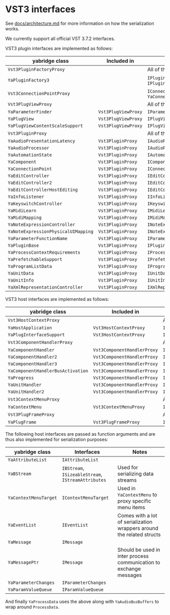 # VST3 interfaces

See
[docs/architecture.md](https://github.com/robbert-vdh/yabridge/blob/master/docs/architecture.md)
for more information on how the serialization works.

We currently support all official VST 3.7.2 interfaces.

VST3 plugin interfaces are implemented as follows:

| yabridge class                      | Included in         | Interfaces                                             |
| ----------------------------------- | ------------------- | ------------------------------------------------------ |
| `Vst3PluginFactoryProxy`            |                     | All of the below:                                      |
| `YaPluginFactory3`                  |                     | `IPluginFactory`, `IPluginFactory2`, `IPluginFactory3` |
| `Vst3ConnectionPointProxy`          |                     | `IConnectionPoint` through `YaConnectionPoint`         |
| `Vst3PlugViewProxy`                 |                     | All of the below:                                      |
| `YaParameterFinder`                 | `Vst3PlugViewProxy` | `IParameterFinder`                                     |
| `YaPlugView`                        | `Vst3PlugViewProxy` | `IPlugView`                                            |
| `YaPlugViewContentScaleSupport`     | `Vst3PlugViewProxy` | `IPlugViewContentScaleSupport`                         |
| `Vst3PluginProxy`                   |                     | All of the below:                                      |
| `YaAudioPresentationLatency`        | `Vst3PluginProxy`   | `IAudioPresentationLatency`                            |
| `YaAudioProcessor`                  | `Vst3PluginProxy`   | `IAudioProcessor`                                      |
| `YaAutomationState`                 | `Vst3PluginProxy`   | `IAutomationState`                                     |
| `YaComponent`                       | `Vst3PluginProxy`   | `IComponent`                                           |
| `YaConnectionPoint`                 | `Vst3PluginProxy`   | `IConnectionPoint`                                     |
| `YaEditController`                  | `Vst3PluginProxy`   | `IEditController`                                      |
| `YaEditController2`                 | `Vst3PluginProxy`   | `IEditController2`                                     |
| `YaEditControllerHostEditing`       | `Vst3PluginProxy`   | `IEditControllerHostEditing`                           |
| `YaInfoListener`                    | `Vst3PluginProxy`   | `IInfoListener`                                        |
| `YaKeyswitchController`             | `Vst3PluginProxy`   | `IKeyswitchController`                                 |
| `YaMidiLearn`                       | `Vst3PluginProxy`   | `IMidiLearn`                                           |
| `YaMidiMapping`                     | `Vst3PluginProxy`   | `IMidiMapping`                                         |
| `YaNoteExpressionController`        | `Vst3PluginProxy`   | `INoteExpressionController`                            |
| `YaNoteExpressionPhysicalUIMapping` | `Vst3PluginProxy`   | `INoteExpressionPhysicalUIMapping`                     |
| `YaParameterFunctionName`           | `Vst3PluginProxy`   | `IParameterFunctionName`                               |
| `YaPluginBase`                      | `Vst3PluginProxy`   | `IPluginBase`                                          |
| `YaProcessContextRequirements`      | `Vst3PluginProxy`   | `IProcessContextRequirements`                          |
| `YaPrefetchableSupport`             | `Vst3PluginProxy`   | `IPrefetchableSupport`                                 |
| `YaProgramListData`                 | `Vst3PluginProxy`   | `IProgramListData`                                     |
| `YaUnitData`                        | `Vst3PluginProxy`   | `IUnitData`                                            |
| `YaUnitInfo`                        | `Vst3PluginProxy`   | `IUnitInfo`                                            |
| `YaXmlRepresentationController`     | `Vst3PluginProxy`   | `IXmlRepresentationController`                         |

VST3 host interfaces are implemented as follows:

| yabridge class                    | Included in                 | Interfaces                       |
| --------------------------------- | --------------------------- | -------------------------------- |
| `Vst3HostContextProxy`            |                             | All of the below:                |
| `YaHostApplication`               | `Vst3HostContextProxy`      | `IHostApplication`               |
| `YaPlugInterfaceSupport`          | `Vst3HostContextProxy`      | `IPlugInterfaceSupport`          |
| `Vst3ComponentHandlerProxy`       |                             | All of the below:                |
| `YaComponentHandler`              | `Vst3ComponentHandlerProxy` | `IComponentHandler`              |
| `YaComponentHandler2`             | `Vst3ComponentHandlerProxy` | `IComponentHandler2`             |
| `YaComponentHandler3`             | `Vst3ComponentHandlerProxy` | `IComponentHandler3`             |
| `YaComponentHandlerBusActivation` | `Vst3ComponentHandlerProxy` | `IComponentHandlerBusActivation` |
| `YaProgress`                      | `Vst3ComponentHandlerProxy` | `IProgress`                      |
| `YaUnitHandler`                   | `Vst3ComponentHandlerProxy` | `IUnitHandler`                   |
| `YaUnitHandler2`                  | `Vst3ComponentHandlerProxy` | `IUnitHandler2`                  |
| `Vst3ContextMenuProxy`            |                             | All of the below:                |
| `YaContextMenu`                   | `Vst3ContextMenuProxy`      | `IContextMenu`                   |
| `Vst3PlugFrameProxy`              |                             | All of the below:                |
| `YaPlugFrame`                     | `Vst3PlugFrameProxy`        | `IPlugFrame`                     |

The following host interfaces are passed as function arguments and are thus also
implemented for serialization purposes:

| yabridge class        | Interfaces                                         | Notes                                                                 |
| --------------------- | -------------------------------------------------- | --------------------------------------------------------------------- |
| `YaAttributeList`     | `IAttributeList`                                   |                                                                       |
| `YaBStream`           | `IBStream`, `ISizeableStream`, `IStreamAttributes` | Used for serializing data streams                                     |
| `YaContextMenuTarget` | `IContextMenuTarget`                               | Used in `YaContextMenu` to proxy specific menu items                  |
| `YaEventList`         | `IEventList`                                       | Comes with a lot of serialization wrappers around the related structs |
| `YaMessage`           | `IMessage`                                         |                                                                       |
| `YaMessagePtr`        | `IMessage`                                         | Should be used in inter process communication to exchange messages    |
| `YaParameterChanges`  | `IParameterChanges`                                |                                                                       |
| `YaParamValueQueue`   | `IParamValueQueue`                                 |                                                                       |

And finally `YaProcessData` uses the above along with `YaAudioBusBuffers` to
wrap around `ProcessData`.
